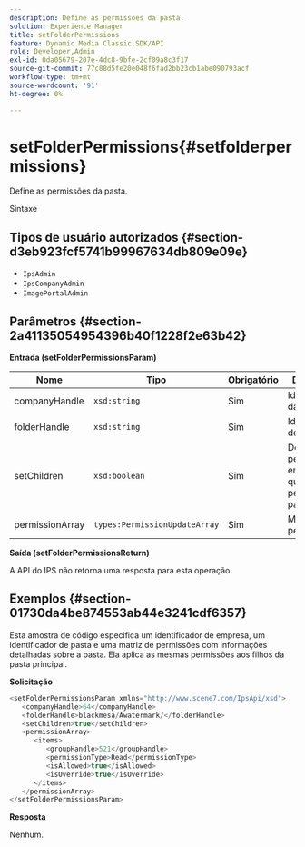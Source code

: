 ```yaml
---
description: Define as permissões da pasta.
solution: Experience Manager
title: setFolderPermissions
feature: Dynamic Media Classic,SDK/API
role: Developer,Admin
exl-id: 0da05679-207e-4dc8-9bfe-2cf09a8c3f17
source-git-commit: 77c88d5fe20e048f6fad2bb23cb1abe090793acf
workflow-type: tm+mt
source-wordcount: '91'
ht-degree: 0%

---
```


# setFolderPermissions{#setfolderpermissions}

Define as permissões da pasta.

Sintaxe

## Tipos de usuário autorizados {#section-d3eb923fcf5741b99967634db809e09e}

* `IpsAdmin`
* `IpsCompanyAdmin`
* `ImagePortalAdmin`

## Parâmetros {#section-2a41135054954396b40f1228f2e63b42}

**Entrada (setFolderPermissionsParam)**

| Nome | Tipo | Obrigatório | Descrição |
|---|---|---|---|
| companyHandle | `xsd:string` | Sim | Identificador da empresa. |
| folderHandle | `xsd:string` | Sim | Identificador de pasta. |
| setChildren | `xsd:boolean` | Sim | Define permissões em filhos que pertencem à pasta. |
| permissionArray | `types:PermissionUpdateArray` | Sim | Matriz de permissões. |

**Saída (setFolderPermissionsReturn)**

A API do IPS não retorna uma resposta para esta operação.

## Exemplos {#section-01730da4be874553ab44e3241cdf6357}

Esta amostra de código especifica um identificador de empresa, um identificador de pasta e uma matriz de permissões com informações detalhadas sobre a pasta. Ela aplica as mesmas permissões aos filhos da pasta principal.

**Solicitação**

```java
<setFolderPermissionsParam xmlns="http://www.scene7.com/IpsApi/xsd">
   <companyHandle>64</companyHandle>
   <folderHandle>blackmesa/Awatermark/</folderHandle>
   <setChildren>true</setChildren>
   <permissionArray>
      <items>
         <groupHandle>521</groupHandle>
         <permissionType>Read</permissionType>
         <isAllowed>true</isAllowed>
         <isOverride>true</isOverride>
      </items>
   </permissionArray>
</setFolderPermissionsParam>
```

**Resposta**

Nenhum.
